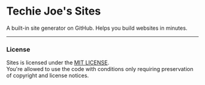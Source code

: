 # Techie Joe's Sites
A built-in site generator on GitHub. Helps you build websites in minutes.

---

### License
Sites is licensed under the [MIT LICENSE](//github.com/techie-joe/sites/blob/main/LICENSE).  
You're allowed to use the code with conditions only requiring preservation of copyright and license notices.
